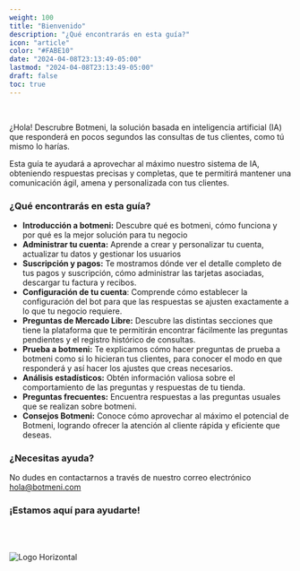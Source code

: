 ```yaml
---
weight: 100
title: "Bienvenido"
description: "¿Qué encontrarás en esta guía?"
icon: "article"
color: "#FABE10"
date: "2024-04-08T23:13:49-05:00"
lastmod: "2024-04-08T23:13:49-05:00"
draft: false
toc: true
---
```

<br>

¿Hola! Descrubre Botmeni, la solución basada en inteligencia artificial (IA) que responderá en pocos segundos las consultas de tus clientes, como tú mismo lo harías.

Esta guía te ayudará a aprovechar al máximo nuestro sistema de IA, obteniendo respuestas precisas y completas, que te permitirá mantener una comunicación ágil, amena y personalizada con tus clientes.


### ¿Qué encontrarás en esta guía?

- **Introducción a botmeni:** Descubre qué es botmeni, cómo funciona y por qué es la mejor solución para tu negocio
- **Administrar tu cuenta:** Aprende a crear y personalizar tu cuenta, actualizar tu datos y gestionar los usuarios
- **Suscripción y pagos:**  Te mostramos dónde ver el detalle completo de tus pagos y suscripción, cómo administrar las tarjetas asociadas, descargar tu factura y recibos. 
- **Configuración de tu cuenta**: Comprende cómo establecer la configuración del bot para que las respuestas se ajusten exactamente a lo que tu negocio requiere.
- **Preguntas de Mercado Libre:** Descubre las distintas secciones que tiene la plataforma que te permitirán encontrar fácilmente las preguntas pendientes y el registro histórico de consultas.
- **Prueba a botmeni:** Te explicamos cómo hacer preguntas de prueba a botmeni como si lo hicieran tus clientes, para conocer el modo en que responderá y así hacer los ajustes que creas necesarios.
- **Análisis estadísticos:** Obtén información valiosa sobre el comportamiento de las preguntas y respuestas de tu tienda.
- **Preguntas frecuentes:** Encuentra respuestas a las preguntas usuales que se realizan sobre botmeni. 
- **Consejos Botmeni:** Conoce cómo aprovechar al máximo el potencial de Botmeni, logrando ofrecer la atención al cliente rápida y eficiente que deseas.

### ¿Necesitas ayuda?

No dudes en contactarnos a través de nuestro correo electrónico hola@botmeni.com

### ¡Estamos aquí para ayudarte!

<br></br>

![Logo Horizontal](/images/Logo-Botmeni-Horizontal.png)

